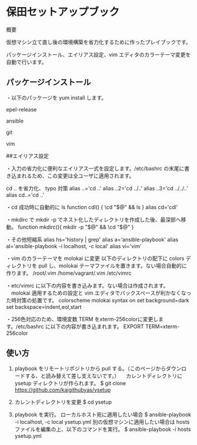 保田セットアップブック
====
概要

仮想マシン立て直し後の環境構築を省力化するために作ったプレイブックです。

パッケージインストール、エイリアス設定、vim エディタのカラーテーマ変更を自動で行います。


## パッケージインストール

・以下のパッケージを yum install します。

epel-release

ansible

git

vim


##エイリアス設定

・入力の省力化に便利なエイリアス一式を設定します。/etc/bashrc の末尾に書き込まれるため、この変更は全ユーザに適用されます。

cd .. を省力化、 typo 対策
alias ..='cd ..'
alias ..2='cd ../..'
alias ..3='cd ../../..'
alias cd..='cd ..'

・cd 成功時に自動的に ls
function cdl() {
  \cd "$@" && ls
}
alias cd='cdl'

・mkdirc で mkdir -p でネスト化したディレクトリを作成した後、最深部へ移動。
function mkdirc(){
  mkdir -p "$@" && \cd "$@"
}

・その他短縮系
alias hs='history | grep'
alias a='ansible-playbook'
alias al='ansible-playbook -i localhost, -c local'
alias vi='vim'

・vim のカラーテーマを molokai に変更
以下のディレクトリの配下に colors ディレクトリを pull し、molokai テーマファイルを置きます。ない場合自動的に作ります。
/root/.vim
/home/vagrant/.vim
/etc/vimrc

・etc/vimrc に以下の内容を書き込みます。ない場合は作成されます。
　molokai 適用するための設定と vim エディタでバックスペースが利かなくなった時対策の処置です。
colorscheme molokai
syntax on
set background=dark
set backspace=indent,eol,start

・256色対応のため、環境変数 TERM をxterm-256colorに変更します。/etc/bashrc に以下の内容が書き込まれます。
EXPORT TERM=xterm-256color


## 使い方
1. playbook をリモートリポジトリから pull する。（このページからダウンロードする、と読み替えて差し支えないです。）
　カレントディレクトリに ysetup ディレクトリが作られます。
$ git clone https://github.com/kaigithubyas/ysetup

2. カレントディレクトリを変更
$ cd ysetup

3. playbook を実行。
ローカルホスト宛に適用したい場合
$ ansible-playbook -i localhost, -c local ysetup.yml
別の仮想マシンに適用したい場合は hosts ファイルを編集の上、以下のコマンドを実行。
$ ansible-playbook -i hosts ysetup.yml
